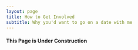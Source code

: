 ```yaml
---
layout: page
title: How to Get Involved
subtitle: Why you'd want to go on a date with me
---
```



#### This Page is Under Construction
